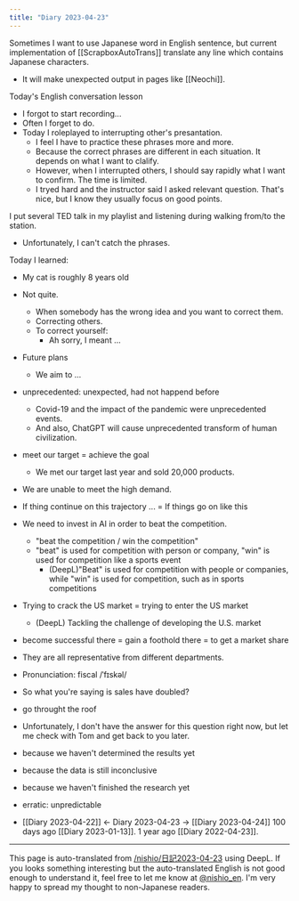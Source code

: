 ```yaml
---
title: "Diary 2023-04-23"
---
```



Sometimes I want to use Japanese word in English sentence, but current implementation of [[ScrapboxAutoTrans]] translate any line which contains Japanese characters.
- It will make unexpected output in pages like [[Neochi]].

Today's English conversation lesson
- I forgot to start recording...
- Often I forget to do.
- Today I roleplayed to interrupting other's presantation.
    - I feel I have to practice these phrases more and more.
    - Because the correct phrases are different in each situation. It depends on what I want to clalify.
    - However, when I interrupted others, I should say rapidly what I want to confirm. The time is limited.
    - I tryed hard and the instructor said I asked relevant question. That's nice, but I know they usually focus on good points.

I put several TED talk in my playlist and listening during walking from/to the station.
- Unfortunately, I can't catch the phrases.

Today I learned:
- My cat is roughly 8 years old
- Not quite.
    - When somebody has the wrong idea and you want to correct them.
    - Correcting others.
    - To correct yourself:
        - Ah sorry, I meant ...
- Future plans
    - We aim to ...
- unprecedented: unexpected, had not happend before
    - Covid-19 and the impact of the pandemic were unprecedented events.
    - And also, ChatGPT will cause unprecedented transform of human civilization.
- meet our target = achieve the goal
    - We met our target last year and sold 20,000 products.
- We are unable to meet the high demand.
- If thing continue on this trajectory ... = If things go on like this
- We need to invest in AI in order to beat the competition.
    - "beat the competition / win the competition"
    - "beat" is used for competition with person or company, "win" is used for competition like a sports event
        - (DeepL)"Beat" is used for competition with people or companies, while "win" is used for competition, such as in sports competitions
- Trying to crack the US market = trying to enter the US market
    - (DeepL) Tackling the challenge of developing the U.S. market
- become successful there = gain a foothold there = to get a market share
- They are all representative from different departments.
- Pronunciation: fiscal /ˈfɪskəl/
- So what you're saying is sales have doubled?
- go throught the roof
- Unfortunately, I don't have the answer for this question right now, but let me check with Tom and get back to you later.
- because we haven't determined the results yet
- because the data is still inconclusive
- because we haven't finished the research yet
- erratic: unpredictable



- [[Diary 2023-04-22]] ← Diary 2023-04-23 → [[Diary 2023-04-24]]
100 days ago [[Diary 2023-01-13]].
1 year ago [[Diary 2022-04-23]].
---
This page is auto-translated from [/nishio/日記2023-04-23](https://scrapbox.io/nishio/日記2023-04-23) using DeepL. If you looks something interesting but the auto-translated English is not good enough to understand it, feel free to let me know at [@nishio_en](https://twitter.com/nishio_en). I'm very happy to spread my thought to non-Japanese readers.